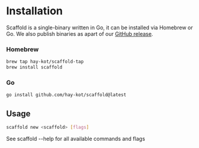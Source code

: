 ---
---

# Installation

Scaffold is a single-binary written in Go, it can be installed via Homebrew or Go. We also publish binaries as apart of our [GitHub release](https://github.com/hay-kot/scaffold/releases/latest).

### Homebrew

```sh
brew tap hay-kot/scaffold-tap
brew install scaffold
```

### Go

```sh
go install github.com/hay-kot/scaffold@latest
```

## Usage

```sh
scaffold new <scaffold> [flags]
```

See scaffold --help for all available commands and flags

